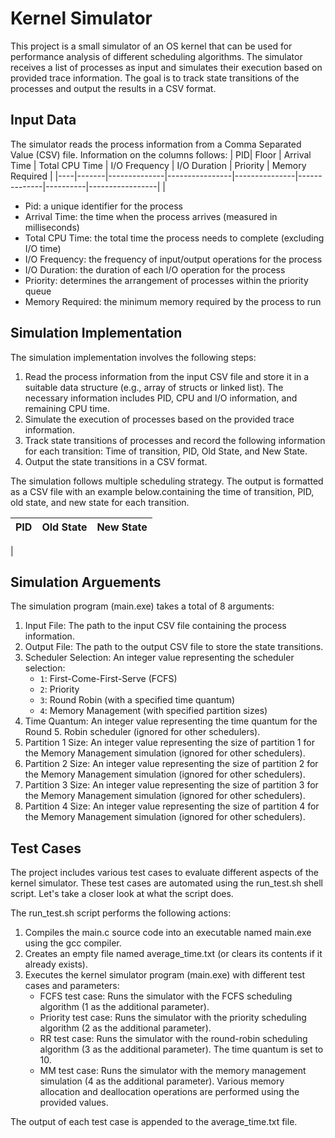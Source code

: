 # Kernel Simulator

This project is a small simulator of an OS kernel that can be used for performance analysis of different scheduling algorithms. The simulator receives a list of processes as input and simulates their execution based on provided trace information. The goal is to track state transitions of the processes and output the results in a CSV format.

## Input Data
The simulator reads the process information from a Comma Separated Value (CSV) file. Information on the columns follows:
| PID| Floor | Arrival Time | Total CPU Time | I/O Frequency | I/O Duration | Priority | Memory Required |
|----|-------|--------------|----------------|---------------|--------------|----------|-----------------|
|
* Pid: a unique identifier for the process
* Arrival Time: the time when the process arrives (measured in milliseconds)
* Total CPU Time: the total time the process needs to complete (excluding I/O time)
* I/O Frequency: the frequency of input/output operations for the process
* I/O Duration: the duration of each I/O operation for the process
* Priority: determines the arrangement of processes within the priority queue
* Memory Required: the minimum memory required by the process to run


## Simulation Implementation

The simulation implementation involves the following steps:
1. Read the process information from the input CSV file and store it in a suitable data structure (e.g., array of structs or linked list). The necessary information includes PID, CPU and I/O information, and remaining CPU time.
2. Simulate the execution of processes based on the provided trace information.
3. Track state transitions of processes and record the following information for each transition: Time of transition, PID, Old State, and New State.
4. Output the state transitions in a CSV format.

The simulation follows multiple scheduling strategy. The output is formatted as a CSV file with an example below.containing the time of transition, PID, old state, and new state for each transition.

| PID| Old State | New State |
|----|-----------|-----------|
|

## Simulation Arguements

The simulation program (main.exe) takes a total of 8 arguments:

1. Input File: The path to the input CSV file containing the process information.
2. Output File: The path to the output CSV file to store the state transitions.
3. Scheduler Selection: An integer value representing the scheduler selection:
    * `1`: First-Come-First-Serve (FCFS)
    * `2`: Priority
    * `3`: Round Robin (with a specified time quantum)
    * `4`: Memory Management (with specified partition sizes)
4. Time Quantum: An integer value representing the time quantum for the Round 5. Robin scheduler (ignored for other schedulers).
6. Partition 1 Size: An integer value representing the size of partition 1 for the Memory Management simulation (ignored for other schedulers).
7. Partition 2 Size: An integer value representing the size of partition 2 for the Memory Management simulation (ignored for other schedulers).
8. Partition 3 Size: An integer value representing the size of partition 3 for the Memory Management simulation (ignored for other schedulers).
9. Partition 4 Size: An integer value representing the size of partition 4 for the Memory Management simulation (ignored for other schedulers).

## Test Cases
The project includes various test cases to evaluate different aspects of the kernel simulator. These test cases are automated using the run_test.sh shell script. Let's take a closer look at what the script does.

The run_test.sh script performs the following actions:

1. Compiles the main.c source code into an executable named main.exe using the gcc compiler.
2. Creates an empty file named average_time.txt (or clears its contents if it already exists).
3. Executes the kernel simulator program (main.exe) with different test cases and parameters:
    * FCFS test case: Runs the simulator with the FCFS scheduling algorithm (1 as the additional parameter).
    * Priority test case: Runs the simulator with the priority scheduling algorithm (2 as the additional parameter).
    * RR test case: Runs the simulator with the round-robin scheduling algorithm (3 as the additional parameter). The time quantum is set to 10.
    * MM test case: Runs the simulator with the memory management simulation (4 as the additional parameter). Various memory allocation and deallocation operations are performed using the provided values.

The output of each test case is appended to the average_time.txt file.
